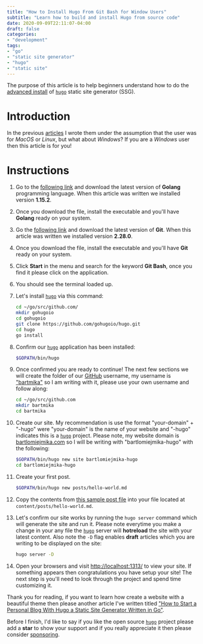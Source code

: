 ```yaml
---
title: "How to Install Hugo From Git Bash for Window Users"
subtitle: "Learn how to build and install Hugo from source code"
date: 2020-09-09T22:11:07-04:00
draft: false
categories:
- "development"
tags:
- "go"
- "static site generator"
- "hugo"
- "static site"
---
```


The purpose of this article is to help beginners understand how to do the [advanced install](https://github.com/gohugoio/hugo#build-and-install-the-binaries-from-source-advanced-install) of [``hugo``](https://github.com/gohugoio/hugo) static site generator (SSG).

<!--more-->
# Introduction

In the previous [articles](/posts/2020/how-to-start-a-personal-blog-with-hugo-a-static-site-generator-written-in-go-part-1/) I wrote them under the assumption that the user was for *MacOS* or *Linux*, but what about *Windows*? If you are a *Windows* user then this article is for you!

# Instructions

1. Go to the [following link](https://golang.org/dl/) and download the latest version of **Golang** programming language. When this article was written we installed version **1.15.2**.

2. Once you download the file, install the executable and you'll have **Golang** ready on your system.

3. Go the [following link](https://git-scm.com/downloads) and download the latest version of **Git**. When this article was written we installed version **2.28.0**.

4. Once you download the file, install the executable and you'll have **Git** ready on your system.

5. Click **Start** in the menu and search for the keyword **Git Bash**, once you find it please click on the application.

6. You should see the terminal loaded up.

7. Let's install [``hugo``](https://github.com/gohugoio/hugo) via this command:

    ```bash
    cd ~/go/src/github.com/
    mkdir gohugoio
    cd gohugoio
    git clone https://github.com/gohugoio/hugo.git
    cd hugo
    go install
    ```

8. Confirm our [``hugo``](https://github.com/gohugoio/hugo) application has been installed:

    ```bash
    $GOPATH/bin/hugo
    ```

9. Once confirmed you are ready to continue! The next few sections we will create the folder of our [GitHub](https://github.com) username, my username is ["bartmika"](https://github.com/bartmika) so I am writing with it, please use your own username and follow along:

    ```bash
    cd ~/go/src/github.com
    mkdir bartmika
    cd bartmika
    ```

10. Create our site. My recommendation is use the format "your-domain" + "-hugo" were "your-domain" is the name of your website and "-hugo" indicates this is a [``hugo``](https://github.com/gohugoio/hugo) project. Please note, my website domain is [bartlomiejmika.com](https://bartlomiejmika.com) so I will be writing with "bartlomiejmika-hugo" with the following:

    ```bash
    $GOPATH/bin/hugo new site bartlomiejmika-hugo
    cd bartlomiejmika-hugo
    ```

11. Create your first post.

    ```bash
    $GOPATH/bin/hugo new posts/hello-world.md
    ```

12. Copy the contents from [this sample post file](https://raw.githubusercontent.com/halogenica/beautifulhugo/master/exampleSite/content/post/2015-01-04-first-post.md) into your file located at ``content/posts/hello-world.md``.


13. Let's confirm our site works by running the ``hugo server`` command which will generate the site and run it. Please note everytime you make a change in your any file the [``hugo``](https://github.com/gohugoio/hugo) server will **hotreload** the site with your latest content. Also note the ``-D`` flag enables **draft** articles which you are writing to be displayed on the site:

      ```bash
      hugo server -D
      ```

14. Open your browsers and visit [http://localhost:1313/](http://localhost:1313/) to view your site. If something appears then congratulations you have setup your site! The next step is you'll need to look through the project and spend time customizing it.

Thank you for reading, if you want to learn how create a website with a beautiful theme then please another article I've written titled ["How to Start a Personal Blog With Hugo a Static Site Generator Written in Go"](/posts/2020/how-to-start-a-personal-blog-with-hugo-a-static-site-generator-written-in-go-part-1/).

Before I finish, I'd like to say if you like the open source [``hugo``](https://github.com/gohugoio/hugo) project please add a **star** to show your support and if you really appreciate it then please consider [sponsoring](https://github.com/sponsors/bep).
